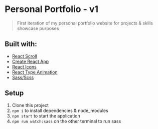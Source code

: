 # Personal Portfolio - v1

> First iteration of my personal portfolio website for projects & skills showcase purposes

## Built with:

- [React Scroll](https://www.npmjs.com/package/react-scroll)
- [Create React App](https://github.com/facebook/create-react-app)
- [React Icons](https://react-icons.github.io/react-icons/)
- [React Type Animation](https://www.npmjs.com/package/react-type-animation)
- [Sass/Scss](https://sass-lang.com/documentation/)

## Setup

1. Clone this project
2. `npm i` to install dependencies & node_modules
3. `npm start` to start the application
4. `npm run watch:sass` on the other terminal to run sass
